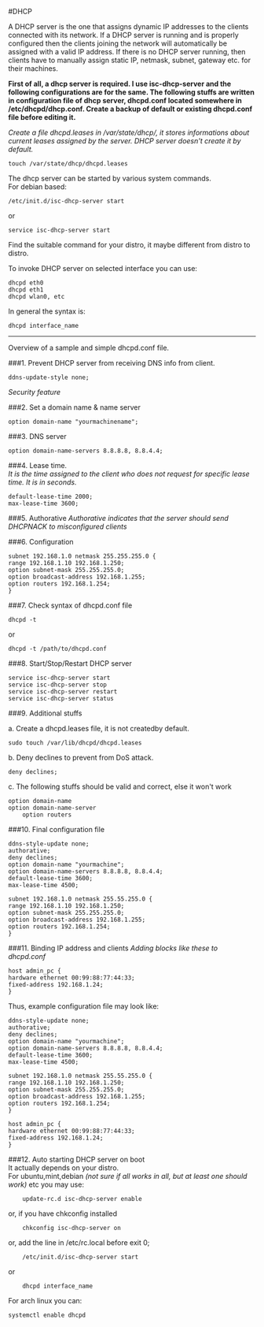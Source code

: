 #DHCP

A DHCP server is the one that assigns dynamic IP addresses to the clients connected with its network. If a DHCP server is running and is properly configured then the clients joining the network will automatically be assigned with a valid IP address. If there is no DHCP server running, then clients have to manually assign static IP, netmask, subnet, gateway etc. for their machines.   


**First of all, a dhcp server is required. I use isc-dhcp-server and the following configurations are for the same. The following stuffs are written in configuration file of dhcp server, dhcpd.conf located somewhere in /etc/dhcpd/dhcp.conf. Create a backup of default or existing dhcpd.conf file before editing it.**

*Create a file dhcpd.leases in /var/state/dhcp/, it stores informations about current leases assigned by the server. DHCP server doesn't create it by default.*

	touch /var/state/dhcp/dhcpd.leases


The dhcp server can be started by various system commands.  
For debian based:
	
	/etc/init.d/isc-dhcp-server start  

or

	service isc-dhcp-server start

Find the suitable command for your distro, it maybe different from distro to distro.  


To invoke DHCP server on selected interface you can use:

	dhcpd eth0
	dhcpd eth1
	dhcpd wlan0, etc

In general the syntax is:

	dhcpd interface_name

___
Overview of a sample and simple dhcpd.conf file.  

###1. Prevent DHCP server from receiving DNS info from client.

	ddns-update-style none; 
	
*Security feature*  

###2.  Set a domain name & name server

	option domain-name "yourmachinename";

###3. DNS server

	option domain-name-servers 8.8.8.8, 8.8.4.4;

###4. Lease time.  
*It is the time assigned to the client who does not request for specific lease time. It is in seconds.*  

	default-lease-time 2000;  
	max-lease-time 3600;

###5. Authorative
*Authorative indicates that the server should send DHCPNACK to misconfigured clients*

###6. Configuration

	subnet 192.168.1.0 netmask 255.255.255.0 {
	range 192.168.1.10 192.168.1.250;
	option subnet-mask 255.255.255.0;
	option broadcast-address 192.168.1.255;
	option routers 192.168.1.254;
	}


###7. Check syntax of dhcpd.conf file

	dhcpd -t  

or

	dhcpd -t /path/to/dhcpd.conf

###8. Start/Stop/Restart DHCP server

	service isc-dhcp-server start
	service isc-dhcp-server stop
	service isc-dhcp-server restart
	service isc-dhcp-server status


###9. Additional stuffs

a. Create a dhcpd.leases file, it is not createdby default.  


	sudo touch /var/lib/dhcpd/dhcpd.leases


b. Deny declines to prevent from DoS attack.  

	
	deny declines;

c. The following stuffs should be valid and correct, else it won't work


	option domain-name  
	option domain-name-server    
        option routers

###10. Final configuration file

	ddns-style-update none;
	authorative;
	deny declines;
	option domain-name "yourmachine";
	option domain-name-servers 8.8.8.8, 8.8.4.4;
	default-lease-time 3600;
	max-lease-time 4500;

	subnet 192.168.1.0 netmask 255.55.255.0 {
	range 192.168.1.10 192.168.1.250;
	option subnet-mask 255.255.255.0;
	option broadcast-address 192.168.1.255;
	option routers 192.168.1.254;
	}

###11. Binding IP address and clients
*Adding blocks like these to dhcpd.conf*  

	host admin_pc {
	hardware ethernet 00:99:88:77:44:33;
	fixed-address 192.168.1.24;
	}

Thus, example configuration file may look like:  

	ddns-style-update none;
	authorative;
	deny declines;
	option domain-name "yourmachine";
	option domain-name-servers 8.8.8.8, 8.8.4.4;
	default-lease-time 3600;
	max-lease-time 4500;

	subnet 192.168.1.0 netmask 255.55.255.0 {
	range 192.168.1.10 192.168.1.250;
	option subnet-mask 255.255.255.0;
	option broadcast-address 192.168.1.255;
	option routers 192.168.1.254;
	}
	
	host admin_pc {
	hardware ethernet 00:99:88:77:44:33;
	fixed-address 192.168.1.24;
	}

###12. Auto starting DHCP server on boot  
It actually depends on your distro.  
For ubuntu,mint,debian *(not sure if all works in all, but at least one should work)*  etc you may use: 
		
		update-rc.d isc-dhcp-server enable

or, if you have chkconfig installed

		chkconfig isc-dhcp-server on

or, add the line in /etc/rc.local before exit 0;

		/etc/init.d/isc-dhcp-server start

or
		
		dhcpd interface_name


For arch linux you can:

	systemctl enable dhcpd
